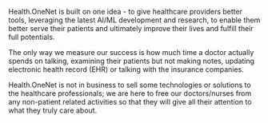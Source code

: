 Health.OneNet is built on one idea - to give healthcare providers better tools, leveraging the latest AI/ML development and research, to enable them better serve their patients and ultimately improve their lives and fulfill their full potentials.

The only way we measure our success is how much time a doctor actually spends on talking, examining their patients but not making notes, updating electronic health record (EHR) or talking with the insurance companies.

Health.OneNet is not in business to sell some technologies or solutions to the healthcare professionals; we are here to free our doctors/nurses from any non-patient related activities so that they will give all their attention to what they truly care about.